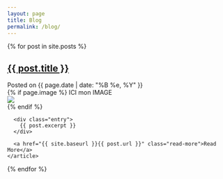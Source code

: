 ```yaml
---
layout: page
title: Blog
permalink: /blog/
---
```


<div class="posts">
  {% for post in site.posts %}
    <article class="post">
      <h2><a href="{{ site.baseurl }}{{ post.url }}">{{ post.title }}</a></h2>
	  <div class="date">
		Posted on {{ page.date | date: "%B %e, %Y" }}
	  </div>
	  {% if page.image %}
			ICI mon IMAGE
		  <div class="image">
			<img src="{{ site.url }}/images/{{ page.image }}"/>
		  </div>
	  {% endif %}

      <div class="entry">
        {{ post.excerpt }}
      </div>

      <a href="{{ site.baseurl }}{{ post.url }}" class="read-more">Read More</a>
    </article>
  {% endfor %}
</div>